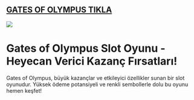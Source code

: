 ## <a href="https://bit.ly/goley901">GATES OF OLYMPUS TIKLA</a>

<a href="https://bit.ly/goley901"><img src="https://s13.gifyu.com/images/SPuTg.gif"></a>

# Gates of Olympus Slot Oyunu - Heyecan Verici Kazanç Fırsatları!
Gates of Olympus, büyük kazançlar ve etkileyici özellikler sunan bir slot oyunudur. Yüksek ödeme potansiyeli ve renkli sembollerle dolu bu oyunu hemen keşfet!
